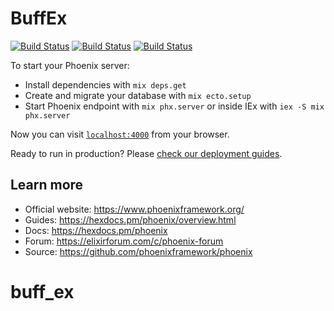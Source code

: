 # BuffEx

[![Build Status](https://github.com/corneliakelinske/buff_ex/workflows/Credo/badge.svg)](https://github.com/corneliakelinske/buff_ex)
[![Build Status](https://github.com/corneliakelinske/buff_ex/workflows/Test/badge.svg)](https://github.com/corneliakelinske/buff_ex)
[![Build Status](https://github.com/corneliakelinske/buff_ex/workflows/Dialyzer/badge.svg)](https://github.com/corneliakelinske/buff_ex) 



To start your Phoenix server:

  * Install dependencies with `mix deps.get`
  * Create and migrate your database with `mix ecto.setup`
  * Start Phoenix endpoint with `mix phx.server` or inside IEx with `iex -S mix phx.server`

Now you can visit [`localhost:4000`](http://localhost:4000) from your browser.

Ready to run in production? Please [check our deployment guides](https://hexdocs.pm/phoenix/deployment.html).

## Learn more

  * Official website: https://www.phoenixframework.org/
  * Guides: https://hexdocs.pm/phoenix/overview.html
  * Docs: https://hexdocs.pm/phoenix
  * Forum: https://elixirforum.com/c/phoenix-forum
  * Source: https://github.com/phoenixframework/phoenix
# buff_ex
